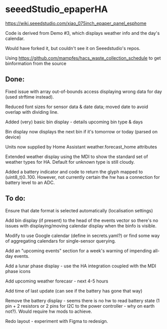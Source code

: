 # seeedStudio_epaperHA

https://wiki.seeedstudio.com/xiao_075inch_epaper_panel_esphome

Code is derived from Demo #3, which displays weather info and the day's calendar.

Would have forked it, but couldn't see it on Seeedstudio's repos.

Using https://github.com/mampfes/hacs_waste_collection_schedule to get binformation from the source

## Done:

Fixed issue with array out-of-bounds access displaying wrong data for day (used strftime instead).

Reduced font sizes for sensor data & date data; moved date to avoid overlap with dividing line.

Added (very) basic bin display - details upcoming bin type & days

Bin display now displays the next bin if it's tomorrow or today (parsed on device)

Units now supplied by Home Assistant weather.forecast_home attributes

Extended weather display using the MDI to show the standard set of weather types for HA.  Default for unknown type is still cloudy.

Added a battery indicator and code to return the glyph mapped to (uint8_t)0..100.  However, not currently certain the hw has a connection for battery level to an ADC. 

## To do:

Ensure that date format is selected automatically (localisation settings)

Add bin display (if present) to the head of the events vector so there's no issues with displaying/moving calendar display when the binfo is visible.

Modify to use Google calendar (define in secrets.yaml?) or find some way of aggregating calendars for single-sensor querying.

Add an "upcoming events" section for a week's warning of impending all-day events.

Add a lunar phase display - use the HA integration coupled with the MDI phase icons

Add upcoming weather forecasr - next 4-5 hours

Add time of last update (can see if the battery has gone that way)

Remove the battery display - seems there is no hw to read battery state (1 pin + 2 resistors or 2 pins for I2C to the power controller - why on earth not?).  Would require hw mods to achieve.

Redo layout - experiment with Figma to redesign.


